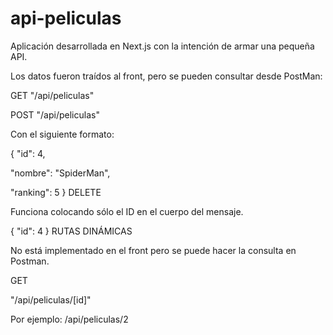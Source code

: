 # api-peliculas

Aplicación desarrollada en Next.js con la intención de armar una pequeña API.

Los datos fueron traídos al front, pero se pueden consultar desde PostMan:

GET "/api/peliculas"

POST "/api/peliculas"

Con el siguiente formato:

{
  "id": 4,

  "nombre": "SpiderMan",

  "ranking": 5
}
DELETE

Funciona colocando sólo el ID en el cuerpo del mensaje.

{
  "id": 4
}
RUTAS DINÁMICAS

No está implementado en el front pero se puede hacer la consulta en Postman.

GET

"/api/peliculas/[id]"

Por ejemplo: /api/peliculas/2

